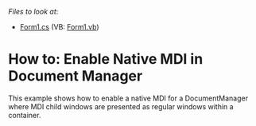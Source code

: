 <!-- default file list -->
*Files to look at*:

* [Form1.cs](./CS/DocumentManager_NativeMDI/Form1.cs) (VB: [Form1.vb](./VB/DocumentManager_NativeMDI/Form1.vb))
<!-- default file list end -->
# How to: Enable Native MDI in Document Manager


<p>This example shows how to enable a native MDI for a DocumentManager where MDI child windows are presented as regular windows within a container.</p><br />


<br/>


